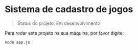 <h1>Sistema de cadastro de jogos</h1>

> Status do projeto: Em desenvolvimento

Para rodar este projeto na sua máquina, por favor digite:

```
node app.js
